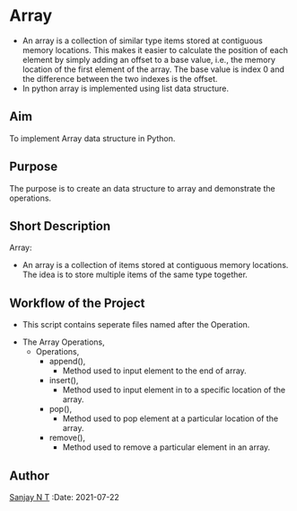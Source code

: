 # Array
- An array is a collection of similar type items stored at contiguous memory locations.  This makes it easier to calculate the position of each element by simply adding an offset to a base value, i.e., the memory location of the first element of the array. The base value is index 0 and the difference between the two indexes is the offset. 
- In python array is implemented using list data structure.

## Aim
To implement Array data structure in Python.


## Purpose
The purpose is to create an data structure to array and demonstrate the operations.


## Short Description
Array:
- An array is a collection of items stored at contiguous memory locations. The idea is to store multiple items of the same type together.


## Workflow of the Project
- This script contains seperate files named after the Operation.

* The Array Operations,
    - Operations,
        - append(), 
            - Method used to input element to the end of array.
        - insert(), 
            - Method used to input element in to a specific location of the array.
        - pop(), 
            - Method used to pop element at a particular location of the array. 
        - remove(), 
            - Method used to remove a particular element in an array. 
         


## Author
[Sanjay N T](https://github.com/sanjay-nt)
:Date: 2021-07-22

